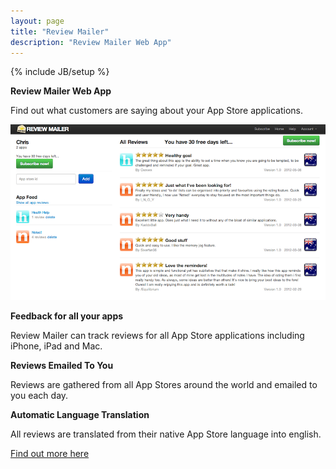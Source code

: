 ```yaml
---
layout: page
title: "Review Mailer"
description: "Review Mailer Web App"
---
```

{% include JB/setup %}

**Review Mailer Web App**

Find out what customers are saying about your App Store applications.

[ ![Review Mailer screenshot](/assets/img/screen_preview.png "Review Mailer") ](http://www.reviewmailer.com)

**Feedback for all your apps**

Review Mailer can track reviews for all App Store applications including iPhone, iPad and Mac.

**Reviews Emailed To You**

Reviews are gathered from all App Stores around the world and emailed to you each day.

**Automatic Language Translation**

All reviews are translated from their native App Store language into english.

[Find out more here](http://www.reviewmailer.com)